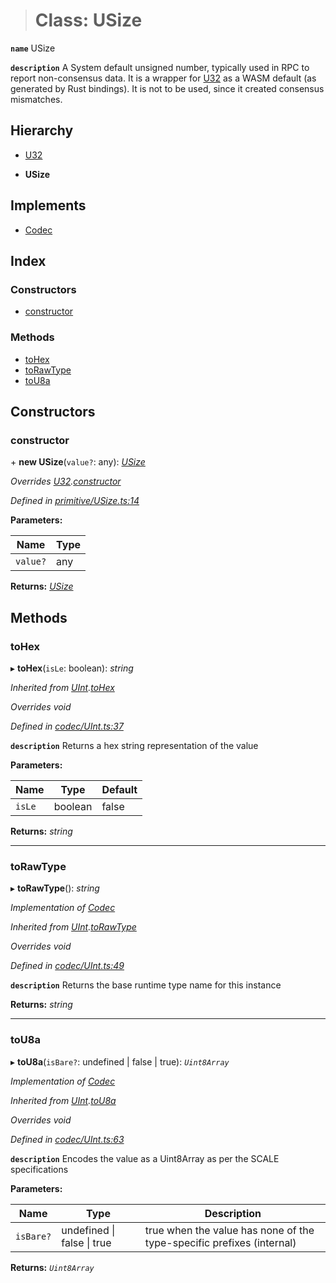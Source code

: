 > # Class: USize

**`name`** USize

**`description`** 
A System default unsigned number, typically used in RPC to report non-consensus
data. It is a wrapper for [U32](_primitive_u32_.u32.md) as a WASM default (as generated by Rust bindings).
It is not to be used, since it created consensus mismatches.

## Hierarchy

  * [U32](_primitive_u32_.u32.md)

  * **USize**

## Implements

* [Codec](../interfaces/_types_.codec.md)

## Index

### Constructors

* [constructor](_primitive_usize_.usize.md#constructor)

### Methods

* [toHex](_primitive_usize_.usize.md#tohex)
* [toRawType](_primitive_usize_.usize.md#torawtype)
* [toU8a](_primitive_usize_.usize.md#tou8a)

## Constructors

###  constructor

\+ **new USize**(`value?`: any): *[USize](_primitive_usize_.usize.md)*

*Overrides [U32](_primitive_u32_.u32.md).[constructor](_primitive_u32_.u32.md#constructor)*

*Defined in [primitive/USize.ts:14](https://github.com/polkadot-js/api/blob/fbd6bf1/packages/types/src/primitive/USize.ts#L14)*

**Parameters:**

Name | Type |
------ | ------ |
`value?` | any |

**Returns:** *[USize](_primitive_usize_.usize.md)*

## Methods

###  toHex

▸ **toHex**(`isLe`: boolean): *string*

*Inherited from [UInt](_codec_uint_.uint.md).[toHex](_codec_uint_.uint.md#tohex)*

*Overrides void*

*Defined in [codec/UInt.ts:37](https://github.com/polkadot-js/api/blob/fbd6bf1/packages/types/src/codec/UInt.ts#L37)*

**`description`** Returns a hex string representation of the value

**Parameters:**

Name | Type | Default |
------ | ------ | ------ |
`isLe` | boolean | false |

**Returns:** *string*

___

###  toRawType

▸ **toRawType**(): *string*

*Implementation of [Codec](../interfaces/_types_.codec.md)*

*Inherited from [UInt](_codec_uint_.uint.md).[toRawType](_codec_uint_.uint.md#torawtype)*

*Overrides void*

*Defined in [codec/UInt.ts:49](https://github.com/polkadot-js/api/blob/fbd6bf1/packages/types/src/codec/UInt.ts#L49)*

**`description`** Returns the base runtime type name for this instance

**Returns:** *string*

___

###  toU8a

▸ **toU8a**(`isBare?`: undefined | false | true): *`Uint8Array`*

*Implementation of [Codec](../interfaces/_types_.codec.md)*

*Inherited from [UInt](_codec_uint_.uint.md).[toU8a](_codec_uint_.uint.md#tou8a)*

*Overrides void*

*Defined in [codec/UInt.ts:63](https://github.com/polkadot-js/api/blob/fbd6bf1/packages/types/src/codec/UInt.ts#L63)*

**`description`** Encodes the value as a Uint8Array as per the SCALE specifications

**Parameters:**

Name | Type | Description |
------ | ------ | ------ |
`isBare?` | undefined \| false \| true | true when the value has none of the type-specific prefixes (internal)  |

**Returns:** *`Uint8Array`*